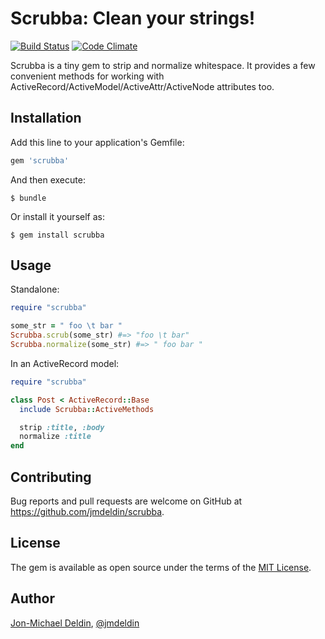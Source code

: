 # Scrubba: Clean your strings!

[![Build Status](https://travis-ci.org/jmdeldin/scrubba.svg)](https://travis-ci.org/jmdeldin/scrubba) [![Code Climate](https://codeclimate.com/github/jmdeldin/scrubba/badges/gpa.svg)](https://codeclimate.com/github/jmdeldin/scrubba)

Scrubba is a tiny gem to strip and normalize whitespace. It provides a few convenient methods for working with ActiveRecord/ActiveModel/ActiveAttr/ActiveNode attributes too.

## Installation

Add this line to your application's Gemfile:

```ruby
gem 'scrubba'
```

And then execute:

    $ bundle

Or install it yourself as:

    $ gem install scrubba

## Usage

Standalone:

```ruby
require "scrubba"

some_str = " foo \t bar "
Scrubba.scrub(some_str) #=> "foo \t bar"
Scrubba.normalize(some_str) #=> " foo bar "
```

In an ActiveRecord model:

```ruby
require "scrubba"

class Post < ActiveRecord::Base
  include Scrubba::ActiveMethods

  strip :title, :body
  normalize :title
end
```

## Contributing

Bug reports and pull requests are welcome on GitHub at https://github.com/jmdeldin/scrubba.

## License

The gem is available as open source under the terms of the [MIT License](http://opensource.org/licenses/MIT).

## Author

[Jon-Michael Deldin](http://www.jmdeldin.com), [@jmdeldin](http://twitter.com/jmdeldin)
